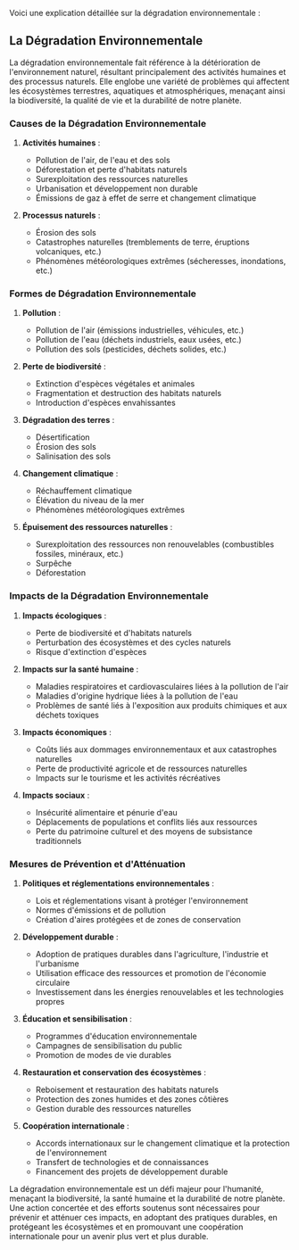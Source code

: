 Voici une explication détaillée sur la dégradation environnementale :

## La Dégradation Environnementale

La dégradation environnementale fait référence à la détérioration de l'environnement naturel, résultant principalement des activités humaines et des processus naturels. Elle englobe une variété de problèmes qui affectent les écosystèmes terrestres, aquatiques et atmosphériques, menaçant ainsi la biodiversité, la qualité de vie et la durabilité de notre planète.

### Causes de la Dégradation Environnementale

1. **Activités humaines** :
   - Pollution de l'air, de l'eau et des sols
   - Déforestation et perte d'habitats naturels
   - Surexploitation des ressources naturelles
   - Urbanisation et développement non durable
   - Émissions de gaz à effet de serre et changement climatique

2. **Processus naturels** :
   - Érosion des sols
   - Catastrophes naturelles (tremblements de terre, éruptions volcaniques, etc.)
   - Phénomènes météorologiques extrêmes (sécheresses, inondations, etc.)

### Formes de Dégradation Environnementale

1. **Pollution** :
   - Pollution de l'air (émissions industrielles, véhicules, etc.)
   - Pollution de l'eau (déchets industriels, eaux usées, etc.)
   - Pollution des sols (pesticides, déchets solides, etc.)

2. **Perte de biodiversité** :
   - Extinction d'espèces végétales et animales
   - Fragmentation et destruction des habitats naturels
   - Introduction d'espèces envahissantes

3. **Dégradation des terres** :
   - Désertification
   - Érosion des sols
   - Salinisation des sols

4. **Changement climatique** :
   - Réchauffement climatique
   - Élévation du niveau de la mer
   - Phénomènes météorologiques extrêmes

5. **Épuisement des ressources naturelles** :
   - Surexploitation des ressources non renouvelables (combustibles fossiles, minéraux, etc.)
   - Surpêche
   - Déforestation

### Impacts de la Dégradation Environnementale

1. **Impacts écologiques** :
   - Perte de biodiversité et d'habitats naturels
   - Perturbation des écosystèmes et des cycles naturels
   - Risque d'extinction d'espèces

2. **Impacts sur la santé humaine** :
   - Maladies respiratoires et cardiovasculaires liées à la pollution de l'air
   - Maladies d'origine hydrique liées à la pollution de l'eau
   - Problèmes de santé liés à l'exposition aux produits chimiques et aux déchets toxiques

3. **Impacts économiques** :
   - Coûts liés aux dommages environnementaux et aux catastrophes naturelles
   - Perte de productivité agricole et de ressources naturelles
   - Impacts sur le tourisme et les activités récréatives

4. **Impacts sociaux** :
   - Insécurité alimentaire et pénurie d'eau
   - Déplacements de populations et conflits liés aux ressources
   - Perte du patrimoine culturel et des moyens de subsistance traditionnels

### Mesures de Prévention et d'Atténuation

1. **Politiques et réglementations environnementales** :
   - Lois et réglementations visant à protéger l'environnement
   - Normes d'émissions et de pollution
   - Création d'aires protégées et de zones de conservation

2. **Développement durable** :
   - Adoption de pratiques durables dans l'agriculture, l'industrie et l'urbanisme
   - Utilisation efficace des ressources et promotion de l'économie circulaire
   - Investissement dans les énergies renouvelables et les technologies propres

3. **Éducation et sensibilisation** :
   - Programmes d'éducation environnementale
   - Campagnes de sensibilisation du public
   - Promotion de modes de vie durables

4. **Restauration et conservation des écosystèmes** :
   - Reboisement et restauration des habitats naturels
   - Protection des zones humides et des zones côtières
   - Gestion durable des ressources naturelles

5. **Coopération internationale** :
   - Accords internationaux sur le changement climatique et la protection de l'environnement
   - Transfert de technologies et de connaissances
   - Financement des projets de développement durable

La dégradation environnementale est un défi majeur pour l'humanité, menaçant la biodiversité, la santé humaine et la durabilité de notre planète. Une action concertée et des efforts soutenus sont nécessaires pour prévenir et atténuer ces impacts, en adoptant des pratiques durables, en protégeant les écosystèmes et en promouvant une coopération internationale pour un avenir plus vert et plus durable.